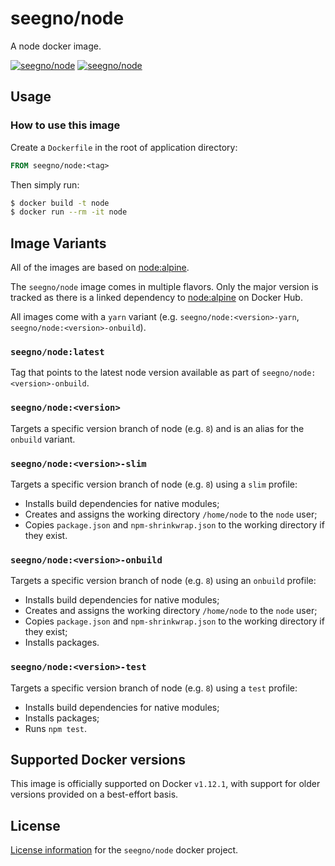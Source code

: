 # seegno/node

A node docker image.

[![seegno/node][docker-pulls-image]][docker-hub-url]
[![seegno/node][docker-stars-image]][docker-hub-url]

## Usage

### How to use this image

Create a `Dockerfile` in the root of application directory:

```Dockerfile
FROM seegno/node:<tag>
```

Then simply run:

```sh
$ docker build -t node
$ docker run --rm -it node
```

## Image Variants

All of the images are based on [node:alpine](https://hub.docker.com/r/library/node).

The `seegno/node` image comes in multiple flavors. Only the major version is tracked as there is a linked dependency to [node:alpine](https://hub.docker.com/r/library/node/) on Docker Hub.

All images come with a `yarn` variant (e.g. `seegno/node:<version>-yarn`, `seegno/node:<version>-onbuild`).

### `seegno/node:latest`

Tag that points to the latest node version available as part of `seegno/node:<version>-onbuild`.

### `seegno/node:<version>`

Targets a specific version branch of node (e.g. `8`) and is an alias for the `onbuild` variant.

### `seegno/node:<version>-slim`

Targets a specific version branch of node (e.g. `8`) using a `slim` profile:

- Installs build dependencies for native modules;
- Creates and assigns the working directory `/home/node` to the `node` user;
- Copies `package.json` and `npm-shrinkwrap.json` to the working directory if they exist.

### `seegno/node:<version>-onbuild`

Targets a specific version branch of node (e.g. `8`) using an `onbuild` profile:

- Installs build dependencies for native modules;
- Creates and assigns the working directory `/home/node` to the `node` user;
- Copies `package.json` and `npm-shrinkwrap.json` to the working directory if they exist;
- Installs packages.

### `seegno/node:<version>-test`

Targets a specific version branch of node (e.g. `8`) using a `test` profile:

- Installs build dependencies for native modules;
- Installs packages;
- Runs `npm test`.

## Supported Docker versions

This image is officially supported on Docker `v1.12.1`, with support for older versions provided on a best-effort basis.

## License

[License information](https://github.com/seegno/docker-node/blob/master/LICENSE) for the `seegno/node` docker project.

[docker-hub-url]: https://hub.docker.com/r/seegno/node
[docker-pulls-image]: https://img.shields.io/docker/pulls/seegno/node.svg?style=flat-square
[docker-stars-image]: https://img.shields.io/docker/stars/seegno/node.svg?style=flat-square
